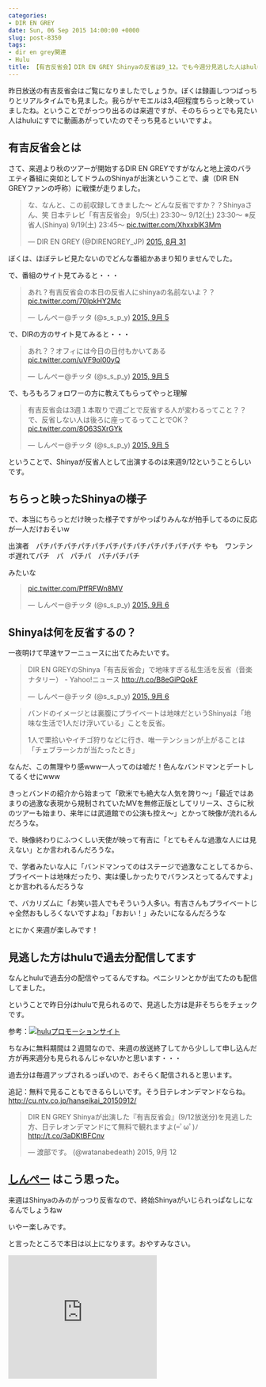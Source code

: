 ```yaml
---
categories:
- DIR EN GREY
date: Sun, 06 Sep 2015 14:00:00 +0000
slug: post-8350
tags:
- dir en grey関連
- Hulu
title: 【有吉反省会】DIR EN GREY Shinyaの反省は9_12。でも今週分見逃した人はhuluに出てるから見るといい！
---
```


昨日放送の有吉反省会はご覧になりましたでしょうか。ぼくは録画しつつばっちりとリアルタイムでも見ました。我らがヤモエルは3,4回程度ちらっと映っていましたね。ということでがっつり出るのは来週ですが、そのちらっとでも見たい人はhuluにすでに動画あがっていたのでそっち見るといいですよ。<!--more--><h2>有吉反省会とは</h2>

さて、来週より秋のツアーが開始するDIR EN GREYですがなんと地上波のバラエティ番組に突如としてドラムのShinyaが出演ということで、虜（DIR EN GREYファンの呼称）に戦慄が走りました。


<blockquote class="twitter-tweet" lang="ja"><p lang="ja" dir="ltr">な、なんと、この前収録してきました〜&#10;どんな反省ですか？？Shinyaさん、笑&#10;日本テレビ「有吉反省会」&#10;9/5(土) 23:30～&#10;9/12(土) 23:30～ ※反省人(Shinya)&#10;9/19(土) 23:45～ <a href="http://t.co/XhxxblK3Mm">pic.twitter.com/XhxxblK3Mm</a></p>&mdash; DIR EN GREY (@DIRENGREY_JP) <a href="https://twitter.com/DIRENGREY_JP/status/638190745308954624">2015, 8月 31</a></blockquote>
<script async src="//platform.twitter.com/widgets.js" charset="utf-8"></script>


ぼくは、ほぼテレビ見たないのでどんな番組かあまり知りませんでした。

で、番組のサイト見てみると・・・
<blockquote class="twitter-tweet" lang="ja"><p lang="ja" dir="ltr">あれ？有吉反省会の本日の反省人にshinyaの名前ないよ？？ <a href="http://t.co/70lpkHY2Mc">pic.twitter.com/70lpkHY2Mc</a></p>&mdash; しんぺー@チッタ (@s_s_p_y) <a href="https://twitter.com/s_s_p_y/status/640050447126888448">2015, 9月 5</a></blockquote>
<script async src="//platform.twitter.com/widgets.js" charset="utf-8"></script>

で、DIRの方のサイト見てみると・・・
<blockquote class="twitter-tweet" lang="ja"><p lang="ja" dir="ltr">あれ？？オフィには今日の日付もかいてある <a href="http://t.co/uVF9ol00yQ">pic.twitter.com/uVF9ol00yQ</a></p>&mdash; しんぺー@チッタ (@s_s_p_y) <a href="https://twitter.com/s_s_p_y/status/640055044256038912">2015, 9月 5</a></blockquote>
<script async src="//platform.twitter.com/widgets.js" charset="utf-8"></script>

で、もろもろフォロワーの方に教えてもらってやっと理解
<blockquote class="twitter-tweet" lang="ja"><p lang="ja" dir="ltr">有吉反省会は3週１本取りで週ごとで反省する人が変わるってこと？？で、反省しない人は後ろに座ってるってことでOK？ <a href="http://t.co/8O63SXrGYk">pic.twitter.com/8O63SXrGYk</a></p>&mdash; しんぺー@チッタ (@s_s_p_y) <a href="https://twitter.com/s_s_p_y/status/640058376605466624">2015, 9月 5</a></blockquote>
<script async src="//platform.twitter.com/widgets.js" charset="utf-8"></script>


ということで、Shinyaが反省人として出演するのは来週9/12ということらしいです。


<h2>ちらっと映ったShinyaの様子</h2>

で、本当にちらっとだけ映った様子ですがやっぱりみんなが拍手してるのに反応が一人だけおそいw

出演者　パチパチパチパチパチパチパチパチパチパチパチパチ
やも　ワンテンポ遅れてパチ　パ　パチパ　パチパチパチ


みたいな

<blockquote class="twitter-tweet" lang="ja"><p lang="und" dir="ltr"><a href="http://t.co/PffRFWn8MV">pic.twitter.com/PffRFWn8MV</a></p>&mdash; しんぺー@チッタ (@s_s_p_y) <a href="https://twitter.com/s_s_p_y/status/640423882684403712">2015, 9月 6</a></blockquote>
<script async src="//platform.twitter.com/widgets.js" charset="utf-8"></script>


<h2>Shinyaは何を反省するの？</h2>

一夜明けて早速ヤフーニュースに出てたみたいです。

<blockquote class="twitter-tweet" lang="ja"><p lang="ja" dir="ltr">DIR EN GREYのShinya「有吉反省会」で地味すぎる私生活を反省（音楽ナタリー） - Yahoo!ニュース <a href="http://t.co/B8eGiPQokF">http://t.co/B8eGiPQokF</a></p>&mdash; しんぺー@チッタ (@s_s_p_y) <a href="https://twitter.com/s_s_p_y/status/640425824122880000">2015, 9月 6</a></blockquote>
<script async src="//platform.twitter.com/widgets.js" charset="utf-8"></script>


<blockquote>
バンドのイメージとは裏腹にプライベートは地味だというShinyaは「地味な生活で1人だけ浮いている」ことを反省。

1人で栗拾いやイチゴ狩りなどに行き、唯一テンションが上がることは「チェブラーシカが当たったとき」
</blockquote>


なんだ、この無理やり感www一人ってのは嘘だ！色んなバンドマンとデートしてるくせにwww

きっとバンドの紹介から始まって「欧米でも絶大な人気を誇り〜」「最近ではあまりの過激な表現から規制されていたMVを無修正版としてリリース、さらに秋のツアーも始まり、来年には武道館での公演も控え〜」とかって映像が流れるんだろうな。

で、映像終わりにふつくしい天使が映って有吉に「とてもそんな過激な人には見えない」とか言われるんだろうな。

で、学者みたいな人に「バンドマンってのはステージで過激なことしてるから、プライベートは地味だったり、実は優しかったりでバランスとってるんですよ」とか言われるんだろうな

で、バカリズムに「お笑い芸人でもそういう人多い。有吉さんもプライベートじゃ全然おもしろくないですよね」「おおい！」みたいになるんだろうな


とにかく来週が楽しみです！


<h2>見逃した方はhuluで過去分配信してます</h2>

なんとhuluで過去分の配信やってるんですね。ペニシリンとかが出てたのも配信してました。

ということで昨日分はhuluで見られるので、見逃した方は是非そちらをチェックです。

参考：<a href="http://ck.jp.ap.valuecommerce.com/servlet/referral?sid=3041033&pid=883308938" target="_blank" >![](images/gifbanner?sid=3041033&pid=883308938)huluプロモーションサイト</a>

ちなみに無料期間は２週間なので、来週の放送終了してから少しして申し込んだ方が再来週分も見られるんじゃないかと思います・・・

過去分は毎週アップされるっぽいので、おそらく配信されると思います。


追記：無料で見ることもできるらしいです。そう日テレオンデマンドならね。
<a href="http://cu.ntv.co.jp/hanseikai_20150912/">http://cu.ntv.co.jp/hanseikai_20150912/</a>

<blockquote class="twitter-tweet" lang="ja"><p lang="ja" dir="ltr">DIR EN GREY Shinyaが出演した『有吉反省会』(9/12放送分)を見逃した方、日テレオンデマンドにて無料で観れますよ(=ﾟωﾟ)ﾉ&#10;<a href="http://t.co/3aDKtBFCnv">http://t.co/3aDKtBFCnv</a></p>&mdash; 渡部です。 (@watanabedeath) 2015, 9月 12</blockquote>
<script async src="//platform.twitter.com/widgets.js" charset="utf-8"></script>

<h2><a href="https://twitter.com/s_s_p_y" target="_blank">しんぺー</a> はこう思った。</h2>

来週はShinyaのみのがっつり反省なので、終始Shinyaがいじられっぱなしになるんでしょうねw

いやー楽しみです。

と言ったところで本日は以上になります。おやすみなさい。



<iframe frameborder="0" allowtransparency="true" height="250" width="300" marginheight="0" scrolling="no" src="http://ad.jp.ap.valuecommerce.com/servlet/htmlbanner?sid=3041033&pid=883659442" marginwidth="0"><script language="javascript" src="http://ad.jp.ap.valuecommerce.com/servlet/jsbanner?sid=3041033&pid=883659442"></script><noscript><a href="http://ck.jp.ap.valuecommerce.com/servlet/referral?sid=3041033&pid=883659442" target="_blank" >![](images/gifbanner?sid=3041033&pid=883659442)</a></noscript></iframe>